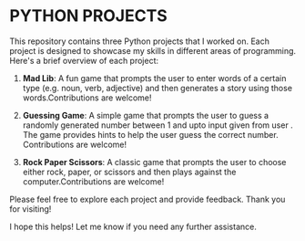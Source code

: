
# PYTHON PROJECTS

This repository contains three Python projects that I worked on. Each project is designed to showcase my skills in different areas of programming. Here's a brief overview of each project:

1. **Mad Lib**: A fun game that prompts the user to enter words of a certain type (e.g. noun, verb, adjective) and then generates a story using those words.Contributions are welcome!

2. **Guessing Game**: A simple game that prompts the user to guess a randomly generated number between 1 and upto input given from user . The game provides hints to help the user guess the correct number. Contributions are welcome!

3. **Rock Paper Scissors**: A classic game that prompts the user to choose either rock, paper, or scissors and then plays against the computer.Contributions are welcome!

Please feel free to explore each project and provide feedback. Thank you for visiting!

I hope this helps! Let me know if you need any further assistance.
